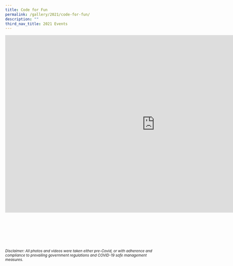 ```yaml
---
title: Code for Fun
permalink: /gallery/2021/code-for-fun/
description: ""
third_nav_title: 2021 Events
---
```

<iframe allowfullscreen="true" height="569" width="960" frameborder="0" src="https://docs.google.com/presentation/d/e/2PACX-1vSxBDQgTDMv0TGqPYkwC7gKjMNKDGrZOuqjAK_WIZM24YSgIBv_T6cva4w4knJNUEXU6NjdeO6tjNpT/embed?start=true&amp;loop=true&amp;delayms=5000"></iframe>

<br><br><br><br><br><br>
<sup>_Disclaimer: All photos and videos were taken either pre-Covid, or with adherence and compliance to prevailing government regulations and COVID-19 safe management measures._</sup>